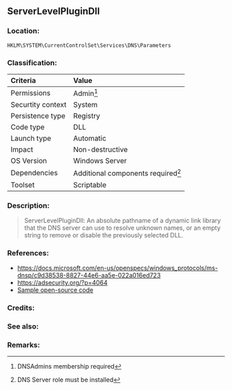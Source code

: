 ## ServerLevelPluginDll <!-- general "title" of the persistence. Good to be unique. -->
<!-- separate sections by two empty lines -->
<!-- do not remove empty sections  -->


### Location: <!-- where to find it -->
`HKLM\SYSTEM\CurrentControlSet\Services\DNS\Parameters`


### Classification: <!-- see "how it works" document. Empty lime must go next. -->

|Criteria|Value|
|:---|:---|
|Permissions|Admin[^1]|
|Securtity context| System |
|Persistence type| Registry |
|Code type|DLL|
|Launch type|Automatic|
|Impact|Non-destructive|
|OS Version|Windows Server|
|Dependencies|Additional components required[^2]|
|Toolset|Scriptable|


### Description:<!-- add two EOLs or two spaces at the end of line to create a line break -->
> ServerLevelPluginDll: An absolute pathname of a dynamic link library that the DNS server can use to resolve unknown names, or an empty string to remove or disable the previously selected DLL.

### References: <!-- use <...> or [abc](https://...) syntax. Prepend with "- " when more than one -->
- <https://docs.microsoft.com/en-us/openspecs/windows_protocols/ms-dnsp/c9d38538-8827-44e6-aa5e-022a016ed723>
- <https://adsecurity.org/?p=4064>
- [Sample open-source code](https://github.com/gtworek/PSBits/tree/master/ServerLevelPluginDll)


### Credits: <!-- use [abc](https://...) syntax. Prepend with "- " when more than one. -->


### See also: <!-- if refering to the same repo, use [Name](file.md) syntax. -->
<!-- prepend with "- " if more than one -->


### Remarks: <!-- see the usage in the "classification" section. Use only 1:1 references i.e. not refering to the same footnote from two different places -->
[^1]: DNSAdmins membership required
[^2]: DNS Server role must be installed
